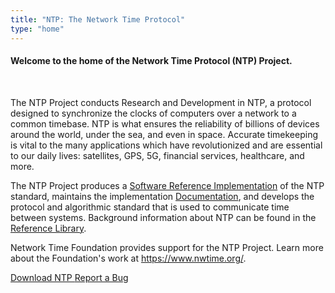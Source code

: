 ```yaml
---
title: "NTP: The Network Time Protocol"
type: "home"
---
```


<section class="section pt-0 pb-0">
  <div class="container"> 

<h4 class=text-center>Welcome to the home of the Network Time Protocol (NTP) Project.</h4><br />

The NTP Project conducts Research and Development in NTP, a protocol designed to synchronize the clocks of computers over a network to a common timebase. NTP is what ensures the reliability of billions of devices around the world, under the sea, and even in space. Accurate timekeeping is vital to the many applications which have revolutionized and are essential to our daily lives: satellites, GPS, 5G, financial services, healthcare, and more.

The NTP Project produces a [Software Reference Implementation](https://bk.ntp.org/) of the NTP standard, maintains the implementation [Documentation](/archives/4.2.8-series/), and develops the protocol and algorithmic standard that is used to communicate time between systems. Background information about NTP can be found in the [Reference Library](/reflib/). 

Network Time Foundation provides support for the NTP Project. Learn more about the Foundation's work at https://www.nwtime.org/.

  <div class="container text-center">
    <div class="row">
      <div class="mx-auto">
	  	<a class="btn btn-lg btn-primary mr-3 mb-4" 
	    href="/downloads/">
		Download NTP <i class="bi-download ml-2 "></i></a>
	<a class="btn btn-lg btn-primary mr-3 mb-4" href="/bugs/">
		Report a Bug <i class="bi-bug ml-2 "></i></a>
      </div>   
    </div>
  </div>	
</section> 